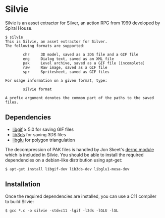 # Silvie

Silvie is an asset extractor for [Silver](https://en.wikipedia.org/wiki/Silver_(video_game)), an action RPG from 1999 developed by Spiral House.

````
$ silvie
This is Silvie, an asset extractor for Silver.
The following formats are supported:

        chr     3D model, saved as a 3DS file and a GIF file
        eng     Dialog text, saved as an XML file
        pak     Level archive, saved as a GIF file (incomplete)
        raw     Raw image, saved as a GIF file
        spr     Spritesheet, saved as GIF files

For usage information on a given format, type:

        silvie format

A prefix argument denotes the common part of the paths to the saved files.
````


## Dependencies

* [libgif](http://giflib.sourceforge.net) ≥ 5.0 for saving GIF files
* [lib3ds](https://code.google.com/archive/p/lib3ds) for saving 3DS files
* [libglu](https://cgit.freedesktop.org/mesa/glu) for polygon triangulation

The decompression of PAK files is handled by Jon Skeet's [dernc module](http://www.yoda.arachsys.com/dk/utils.html) which is included in Silvie. You should be able to install the required dependencies on a debian-like distribution using apt-get:

````
$ apt-get install libgif-dev lib3ds-dev libglu1-mesa-dev
````


## Installation

Once the required dependencies are installed, you can use a C11 compiler to build Silvie:

````
$ gcc *.c -o silvie -std=c11 -lgif -l3ds -lGLU -lGL
````
